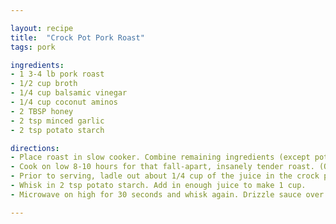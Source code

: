 ```yaml
---

layout: recipe
title:  "Crock Pot Pork Roast"
tags: pork 

ingredients:
- 1 3-4 lb pork roast
- 1/2 cup broth
- 1/4 cup balsamic vinegar
- 1/4 cup coconut aminos
- 2 TBSP honey
- 2 tsp minced garlic
- 2 tsp potato starch

directions:
- Place roast in slow cooker. Combine remaining ingredients (except potato starch) in a small bowl. Whisk together and pour over roast.
- Cook on low 8-10 hours for that fall-apart, insanely tender roast. (Or on high 4-6 hours.)
- Prior to serving, ladle out about 1/4 cup of the juice in the crock pot and strain into a measuring cup.
- Whisk in 2 tsp potato starch. Add in enough juice to make 1 cup.
- Microwave on high for 30 seconds and whisk again. Drizzle sauce over meat prior to serving.

---
```

